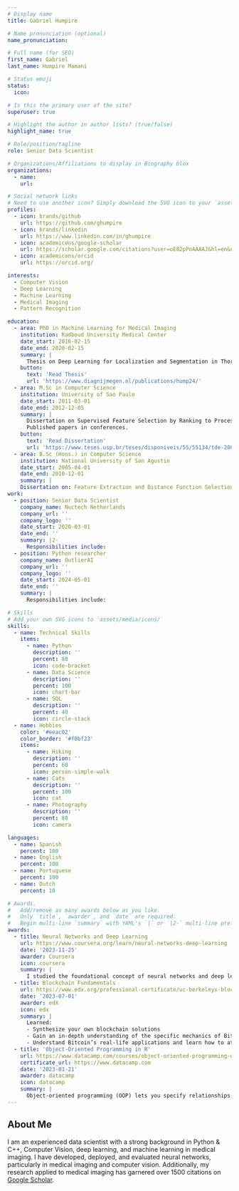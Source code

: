 ```yaml
---
# Display name
title: Gabriel Humpire

# Name pronunciation (optional)
name_pronunciation:

# Full name (for SEO)
first_name: Gabriel
last_name: Humpire Mamani

# Status emoji
status:
  icon:

# Is this the primary user of the site?
superuser: true

# Highlight the author in author lists? (true/false)
highlight_name: true

# Role/position/tagline
role: Senior Data Scientist

# Organizations/Affiliations to display in Biography blox
organizations:
  - name:
    url:

# Social network links
# Need to use another icon? Simply download the SVG icon to your `assets/media/icons/` folder.
profiles:
  - icon: brands/github
    url: https://github.com/ghumpire
  - icon: brands/linkedin
    url: https://www.linkedin.com/in/ghumpire
  - icon: academicons/google-scholar
    url: https://scholar.google.com/citations?user=oE82pPoAAAAJ&hl=en&oi=ao
  - icon: academicons/orcid
    url: https://orcid.org/

interests:
  - Computer Vision
  - Deep Learning
  - Machine Learning
  - Medical Imaging
  - Pattern Recognition

education:
  - area: PhD in Machine Learning for Medical Imaging
    institution: Radboud University Medical Center
    date_start: 2016-02-15
    date_end: 2020-02-15
    summary: |
      Thesis on Deep Learning for Localization and Segmentation in Thorax Abdomen CT. Supervised by Prof. Dr. Bram van Ginneken, Prof. Dr. Mathias Prokop, Dr. Colin Jacobs, and Dr. Nikolas Lessmann. Applied Deep Learning for localization and segmentation of organs and abnormalities in CT scans, enhancing radiologists' efficiency and accuracy by providing detailed volumetric data. This research contributed to scientific journal publications. I was also involved in data collection processes for medical data (text and image) for large datasets.
    button:
      text: 'Read Thesis'
      url: 'https://www.diagnijmegen.nl/publications/hump24/'
  - area: M.Sc in Computer Science
    institution: University of Sao Paulo
    date_start: 2011-03-01
    date_end: 2012-12-05
    summary: |
      Dissertation on Supervised Feature Selection by Ranking to Process Similarity Queries in Medical Imaging
      Published papers in conferences.
    button:
      text: 'Read Dissertation'
      url: 'https://www.teses.usp.br/teses/disponiveis/55/55134/tde-20022013-095418/en.php'
  - area: B.Sc (Hons.) in Computer Science
    institution: National University of San Agustin
    date_start: 2005-04-01
    date_end: 2010-12-01
    summary: |
    Dissertation on: Feature Extraction and Distance Function Selection to Retrieve Microscopic Images of Parasites.
work:
  - position: Senior Data Scientist
    company_name: Nuctech Netherlands
    company_url: ''
    company_logo: ''
    date_start: 2020-03-01
    date_end: ''
    summary: |2-
      Responsibilities include:
  - position: Python researcher
    company_name: OutlierAI
    company_url: ''
    company_logo: ''
    date_start: 2024-05-01
    date_end: ''
    summary: |
      Responsibilities include:

# Skills
# Add your own SVG icons to `assets/media/icons/`
skills:
  - name: Technical Skills
    items:
      - name: Python
        description: ''
        percent: 80
        icon: code-bracket
      - name: Data Science
        description: ''
        percent: 100
        icon: chart-bar
      - name: SQL
        description: ''
        percent: 40
        icon: circle-stack
  - name: Hobbies
    color: '#eeac02'
    color_border: '#f0bf23'
    items:
      - name: Hiking
        description: ''
        percent: 60
        icon: person-simple-walk
      - name: Cats
        description: ''
        percent: 100
        icon: cat
      - name: Photography
        description: ''
        percent: 80
        icon: camera

languages:
  - name: Spanish
    percent: 100
  - name: English
    percent: 100
  - name: Portuguese
    percent: 100
  - name: Dutch
    percent: 10

# Awards.
#   Add/remove as many awards below as you like.
#   Only `title`, `awarder`, and `date` are required.
#   Begin multi-line `summary` with YAML's `|` or `|2-` multi-line prefix and indent 2 spaces below.
awards:
  - title: Neural Networks and Deep Learning
    url: https://www.coursera.org/learn/neural-networks-deep-learning
    date: '2023-11-25'
    awarder: Coursera
    icon: coursera
    summary: |
      I studied the foundational concept of neural networks and deep learning. By the end, I was familiar with the significant technological trends driving the rise of deep learning; build, train, and apply fully connected deep neural networks; implement efficient (vectorized) neural networks; identify key parameters in a neural network’s architecture; and apply deep learning to your own applications.
  - title: Blockchain Fundamentals
    url: https://www.edx.org/professional-certificate/uc-berkeleyx-blockchain-fundamentals
    date: '2023-07-01'
    awarder: edX
    icon: edx
    summary: |
      Learned:
      - Synthesize your own blockchain solutions
      - Gain an in-depth understanding of the specific mechanics of Bitcoin
      - Understand Bitcoin’s real-life applications and learn how to attack and destroy Bitcoin, Ethereum, smart contracts and Dapps, and alternatives to Bitcoin’s Proof-of-Work consensus algorithm
  - title: 'Object-Oriented Programming in R'
    url: https://www.datacamp.com/courses/object-oriented-programming-with-s3-and-r6-in-r
    certificate_url: https://www.datacamp.com
    date: '2023-01-21'
    awarder: datacamp
    icon: datacamp
    summary: |
      Object-oriented programming (OOP) lets you specify relationships between functions and the objects that they can act on, helping you manage complexity in your code. This is an intermediate level course, providing an introduction to OOP, using the S3 and R6 systems. S3 is a great day-to-day R programming tool that simplifies some of the functions that you write. R6 is especially useful for industry-specific analyses, working with web APIs, and building GUIs.
---
```


## About Me

I am an experienced data scientist with a strong background in Python & C++, Computer Vision, deep learning, and machine learning in medical imaging. I have developed, deployed, and evaluated neural networks, particularly in medical imaging and computer vision. Additionally, my research applied to medical imaging has garnered over 1500 citations on [Google Scholar](https://scholar.google.com/citations?user=oE82pPoAAAAJ&hl=en&oi=ao).
